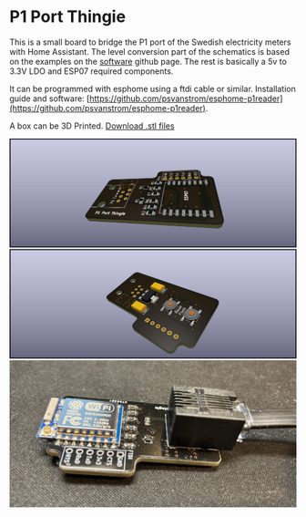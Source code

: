 # P1 Port Thingie
This is a small board to bridge the P1 port of the Swedish electricity meters with Home Assistant.
The level conversion part of the schematics is based on the examples on the [software](https://github.com/psvanstrom/esphome-p1reader) github page.
The rest is basically a 5v to 3.3V LDO and ESP07 required components.

It can be programmed with esphome using a ftdi cable or similar.
Installation guide and software: [https://github.com/psvanstrom/esphome-p1reader](https://github.com/psvanstrom/esphome-p1reader).

A box can be 3D Printed. [Download .stl files](https://www.thingiverse.com/thing:5337456)

![top side](images/p1-port-thingie-top.jpg)
![bottom side](images/p1-port-thingie-bottom.jpg)
![photo](images/p1-port-thingie-photo.jpg)
